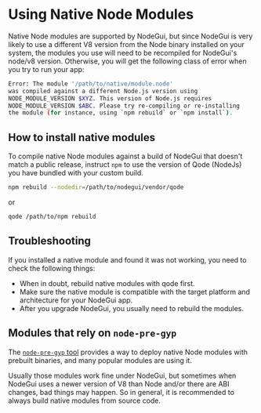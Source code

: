 # Using Native Node Modules

Native Node modules are supported by NodeGui, but since NodeGui is very
likely to use a different V8 version from the Node binary installed on your
system, the modules you use will need to be recompiled for NodeGui's node/v8 version. Otherwise,
you will get the following class of error when you try to run your app:

```sh
Error: The module '/path/to/native/module.node'
was compiled against a different Node.js version using
NODE_MODULE_VERSION $XYZ. This version of Node.js requires
NODE_MODULE_VERSION $ABC. Please try re-compiling or re-installing
the module (for instance, using `npm rebuild` or `npm install`).
```

## How to install native modules

To compile native Node modules against a build of NodeGui that doesn't
match a public release, instruct `npm` to use the version of Qode (NodeJs) you have bundled
with your custom build.

```sh
npm rebuild --nodedir=/path/to/nodegui/vendor/qode
```

or

```sh
qode /path/to/npm rebuild
```

## Troubleshooting

If you installed a native module and found it was not working, you need to check
the following things:

- When in doubt, rebuild native modules with qode first.
- Make sure the native module is compatible with the target platform and
  architecture for your NodeGui app.
- After you upgrade NodeGui, you usually need to rebuild the modules.

## Modules that rely on `node-pre-gyp`

The [`node-pre-gyp` tool][node-pre-gyp] provides a way to deploy native Node
modules with prebuilt binaries, and many popular modules are using it.

Usually those modules work fine under NodeGui, but sometimes when NodeGui uses
a newer version of V8 than Node and/or there are ABI changes, bad things may
happen. So in general, it is recommended to always build native modules from
source code.

[node-pre-gyp]: https://github.com/mapbox/node-pre-gyp
